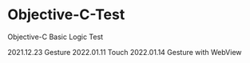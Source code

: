 # Objective-C-Test
Objective-C Basic Logic Test

2021.12.23 Gesture
2022.01.11 Touch
2022.01.14 Gesture with WebView

